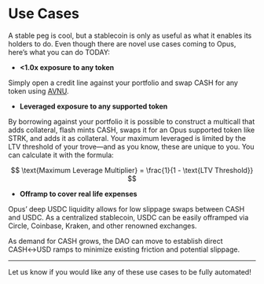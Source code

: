 # Use Cases

A stable peg is cool, but a stablecoin is only as useful as what it enables its holders to do. Even though there are novel use cases coming to Opus, here’s what you can do TODAY:

* **<1.0x exposure to any token**

Simply open a credit line against your portfolio and swap CASH for any token using [AVNU](https://www.avnu.fi/).

* **Leveraged exposure to any supported token**

By borrowing against your portfolio it is possible to construct a multicall that adds collateral, flash mints CASH, swaps it for an Opus supported token like STRK, and adds it as collateral. Your maximum leveraged is limited by the LTV threshold of your trove—and as you know, these are unique to you. You can calculate it with the formula:

$$
\text{Maximum Leverage Multiplier} = \frac{1}{1 - \text{LTV Threshold}}
$$

* **Offramp to cover real life expenses**

Opus’ deep USDC liquidity allows for low slippage swaps between CASH and USDC. As a centralized stablecoin, USDC can be easily offramped via Circle, Coinbase, Kraken, and other renowned exchanges.

As demand for CASH grows, the DAO can move to establish direct CASH↔USD ramps to minimize existing friction and potential slippage.

***

Let us know if you would like any of these use cases to be fully automated!
